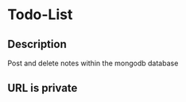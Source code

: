# Todo-List
 
 
 ## Description
 Post and delete notes within the mongodb database
 
 ## URL is private
